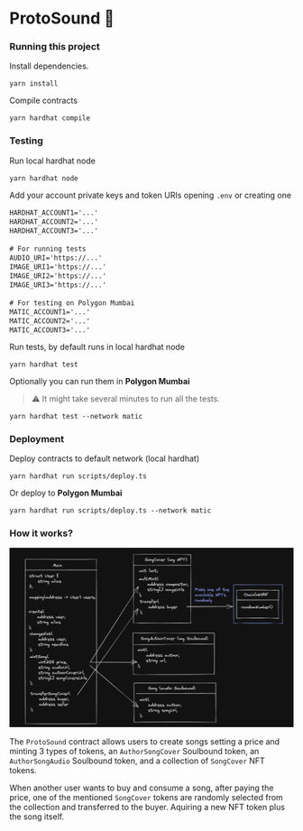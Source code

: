 # ProtoSound 🎵

### Running this project

Install dependencies.

```shell
yarn install
```

Compile contracts

```shell
yarn hardhat compile
```

### Testing

Run local hardhat node

```shell
yarn hardhat node
```

Add your account private keys and token URIs opening `.env` or creating one

```shell
HARDHAT_ACCOUNT1='...'
HARDHAT_ACCOUNT2='...'
HARDHAT_ACCOUNT3='...'

# For running tests
AUDIO_URI='https://...'
IMAGE_URI1='https://...'
IMAGE_URI2='https://...'
IMAGE_URI3='https://...'

# For testing on Polygon Mumbai
MATIC_ACCOUNT1='...'
MATIC_ACCOUNT2='...'
MATIC_ACCOUNT3='...'
```

Run tests, by default runs in local hardhat node

```shell
yarn hardhat test
```

Optionally you can run them in **Polygon Mumbai**
> :warning: It might take several minutes to run all the tests.

```shell
yarn hardhat test --network matic
```

### Deployment

Deploy contracts to default network (local hardhat)

```shell
yarn hardhat run scripts/deploy.ts 
```

Or deploy to **Polygon Mumbai** 

```shell
yarn hardhat run scripts/deploy.ts --network matic
```

### How it works?

<div align="center">
<img src="https://raw.githubusercontent.com/MCarlomagno/ProtoSound/main/docs/contracts.png" alt="Contracts"/>
</div>

The `ProtoSound` contract allows users to create songs setting a price and minting 3 types of tokens, an `AuthorSongCover` Soulbound token, an `AuthorSongAudio` Soulbound token, and a collection of `SongCover` NFT tokens. 

When another user wants to buy and consume a song, after paying the price, one of the mentioned `SongCover` tokens are randomly selected from the collection and transferred to the buyer. Aquiring a new NFT token plus the song itself.
